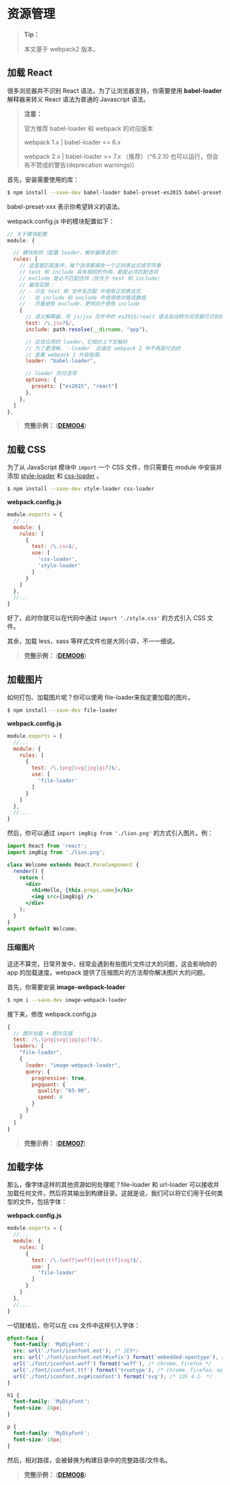 # 资源管理

> **Tip：**
>
> 本文基于 webpack2 版本。

## 加载 React

很多浏览器并不识别 React 语法，为了让浏览器支持，你需要使用 **babel-loader** 解释器来转义 React 语法为普通的 Javascript 语法。

> **注意：**
>
> 官方推荐 babel-loader 和 webpack 的对应版本
>
> webpack 1.x | babel-loader <= 6.x
>
> webpack 2.x | babel-loader >= 7.x （推荐）（^6.2.10 也可以运行，但会有不赞成的警告(deprecation warnings)）

首先，安装需要使用的库：

```bash
$ npm install --save-dev babel-loader babel-preset-es2015 babel-preset-react
```

babel-preset-xxx 表示你希望转义的语法。

webpack.config.js 中的模块配置如下：

```js
// 关于模块配置
module: {

  // 模块规则（配置 loader、解析器等选项）
  rules: [
    // 这里是匹配条件，每个选项都接收一个正则表达式或字符串
    // test 和 include 具有相同的作用，都是必须匹配选项
    // exclude 是必不匹配选项（优先于 test 和 include）
    // 最佳实践：
    // - 只在 test 和 文件名匹配 中使用正则表达式
    // - 在 include 和 exclude 中使用绝对路径数组
    // - 尽量避免 exclude，更倾向于使用 include
    {
      // 语义解释器，将 js/jsx 文件中的 es2015/react 语法自动转为浏览器可识别的 Javascript 语法
      test: /\.jsx?$/,
      include: path.resolve(__dirname, "app"),

      // 应该应用的 loader，它相对上下文解析
      // 为了更清晰，`-loader` 后缀在 webpack 2 中不再是可选的
      // 查看 webpack 1 升级指南。
      loader: "babel-loader",

      // loader 的可选项
      options: {
        presets: ["es2015", "react"]
      },
    },
  ]
},
```

> **完整示例：** ([**DEMO04**](https://github.com/atlantis1024/react-step-by-step/tree/master/codes/chapter03/webpack2/demo04))

## 加载 CSS

为了从 JavaScript 模块中 `import` 一个 CSS 文件，你只需要在 module 中安装并添加 [style-loader](https://doc.webpack-china.org/loaders/style-loader) 和 [css-loader](https://doc.webpack-china.org/loaders/css-loader) 。

```bash
$ npm install --save-dev style-loader css-loader
```

**webpack.config.js**

```js
module.exports = {
  //...
  module: {
    rules: [
      {
        test: /\.css$/,
        use: [
          'css-loader',
          'style-loader'
        ]
      }
    ]
  },
  //...
}
```

好了，此时你就可以在代码中通过 `import './style.css'` 的方式引入 CSS 文件。

其余，加载 less，sass 等样式文件也是大同小异，不一一细说。

> **完整示例：** ([**DEMO06**](https://github.com/atlantis1024/react-step-by-step/tree/master/codes/chapter03/webpack2/demo06))

## 加载图片

如何打包、加载图片呢？你可以使用 file-loader来指定要加载的图片。

```bash
$ npm install --save-dev file-loader
```

**webpack.config.js**

```js
module.exports = {
  //...
  module: {
    rules: [
      {
        test: /\.(png|svg|jpg|gif)$/,
        use: [
          'file-loader'
        ]
      }
    ]
  },
  //...
}
```

然后，你可以通过 `import imgBig from './lion.png'` 的方式引入图片。例：

```jsx
import React from 'react';
import imgBig from './lion.png';

class Welcome extends React.PureComponent {
  render() {
    return (
      <div>
        <h1>Hello, {this.props.name}</h1>
        <img src={imgBig} />
      </div>
    );
  }
}
export default Welcome;
```

### 压缩图片

这还不算完，日常开发中，经常会遇到有些图片文件过大的问题，这会影响你的 app 的加载速度。webpack 提供了压缩图片的方法帮你解决图片大的问题。

首先，你需要安装 **image-webpack-loader**

```bash
$ npm i --save-dev image-webpack-loader
```

接下来，修改 webpack.config.js 

```js
{
  // 图片加载 + 图片压缩
  test: /\.(png|svg|jpg|gif)$/,
  loaders: [
    "file-loader",
    {
      loader: "image-webpack-loader",
      query: {
        progressive: true,
        pngquant: {
          quality: "65-90",
          speed: 4
        }
      }
    }
  ]
}
```

> **完整示例：** ([**DEMO07**](https://github.com/atlantis1024/react-step-by-step/tree/master/codes/chapter03/webpack2/demo07))

## 加载字体

那么，像字体这样的其他资源如何处理呢？file-loader 和 url-loader 可以接收并加载任何文件，然后将其输出到构建目录。这就是说，我们可以将它们用于任何类型的文件，包括字体：

**webpack.config.js**

```js
module.exports = {
  //...
  module: {
    rules: [
      {
        test: /\.(woff|woff2|eot|ttf|svg)$/,
        use: [
          'file-loader'
        ]
      }
    ]
  },
  //...
}
```

一切就绪后，你可以在 css 文件中这样引入字体：

```css
@font-face {
  font-family: 'MyDiyFont';
  src: url('./font/iconfont.eot'); /* IE9*/
  src: url('./font/iconfont.eot?#iefix') format('embedded-opentype'), /* IE6-IE8 */
  url('./font/iconfont.woff') format('woff'), /* chrome、firefox */
  url('./font/iconfont.ttf') format('truetype'), /* chrome、firefox、opera、Safari, Android, iOS 4.2+*/
  url('./font/iconfont.svg#iconfont') format('svg'); /* iOS 4.1- */
}

h1 {
  font-family: 'MyDiyFont';
  font-size: 24px;
}

p {
  font-family: 'MyDiyFont';
  font-size: 18px;
}
```

然后，相对路径，会被替换为构建目录中的完整路径/文件名。

> **完整示例：** ([**DEMO08**](https://github.com/atlantis1024/react-step-by-step/tree/master/codes/chapter03/webpack2/demo08))